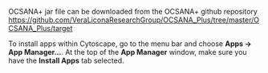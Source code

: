 
OCSANA+ jar file can be downloaded from the OCSANA+ github repository
https://github.com/VeraLiconaResearchGroup/OCSANA_Plus/tree/master/OCSANA_Plus/target

To install apps within Cytoscape, go to the menu bar and choose **Apps →
App Manager...**. At the top of the **App Manager** window, make sure you
have the **Install Apps** tab selected.